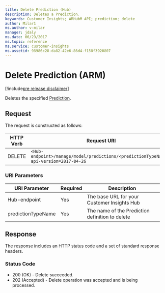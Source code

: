 ```yaml
---
title: Delete Prediction (Hub)
description: Deletes a Prediction.  
keywords: Customer Insights; ARHubM API; prediction; delete
author: Milar1
ms.author: v-milar
manager: jdaly
ms.date: 06/29/2017
ms.topic: reference
ms.service: customer-insights 
ms.assetid: 98986c28-da82-42e6-86d4-f158f3920807
---
```


Delete Prediction (ARM)
====================

[!include[pre release disclaimer](../../../includes/cc-beta-prerelease-disclaimer.md)]

Deletes the specified [Prediction](../types/prediction.md).  

## Request  
 The request is constructed as follows:  

|**HTTP Verb**|**Request URI**|  
|-------------|---------------|  
|DELETE|`<Hub-endpoint>/manage/model/predictions/<predictionTypeName>?api-version=2017-04-26`|  

### URI Parameters

|**URI Parameter**|**Required**|**Description**|
| --------------- | ---------- | ------------- |
|Hub-endpoint|Yes|The base URL for your Customer Insights Hub|
|predictionTypeName|Yes|The name of the Prediction definition to delete|

  
## Response  
 The response includes an HTTP status code and a set of standard response headers.  
  
### Status Code  
* 200 (OK) - Delete succeeded.
* 202 (Accepted) - Delete operation was accepted and is being processed.
